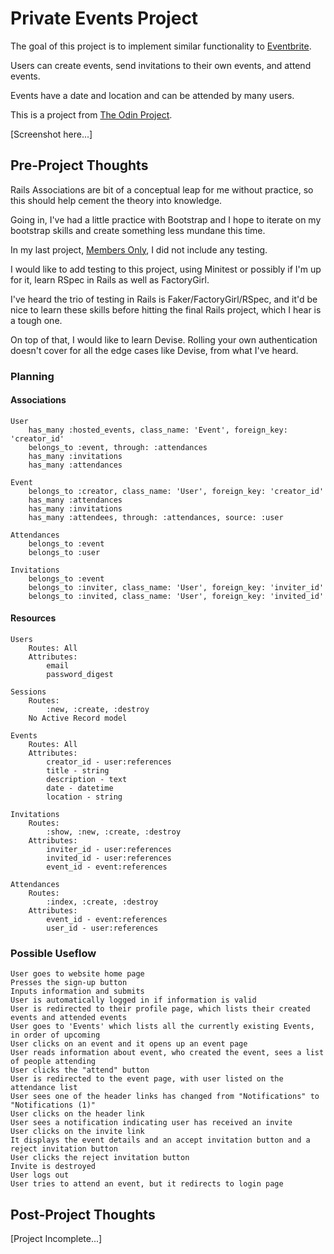 # Private Events Project

The goal of this project is to implement similar functionality to [Eventbrite](https://www.eventbrite.com).

Users can create events, send invitations to their own events, and attend events.

Events have a date and location and can be attended by many users.

This is a project from [The Odin Project](https://www.theodinproject.com/courses/ruby-on-rails/lessons/associations).

[Screenshot here...]

## Pre-Project Thoughts

Rails Associations are bit of a conceptual leap for me without practice, so this should help cement the theory into knowledge.

Going in, I've had a little practice with Bootstrap and I hope to iterate on my bootstrap skills and create something less mundane this time.

In my last project, [Members Only](https://github.com/JonathanYiv/members-only), I did not include any testing.

I would like to add testing to this project, using Minitest or possibly if I'm up for it, learn RSpec in Rails as well as FactoryGirl.

I've heard the trio of testing in Rails is Faker/FactoryGirl/RSpec, and it'd be nice to learn these skills before hitting the final Rails project, which I hear is a tough one.

On top of that, I would like to learn Devise. Rolling your own authentication doesn't cover for all the edge cases like Devise, from what I've heard.

### Planning

#### Associations

```
User
	has_many :hosted_events, class_name: 'Event', foreign_key: 'creator_id'
	belongs_to :event, through: :attendances
	has_many :invitations
	has_many :attendances

Event
	belongs_to :creator, class_name: 'User', foreign_key: 'creator_id'
	has_many :attendances
	has_many :invitations
	has_many :attendees, through: :attendances, source: :user

Attendances
	belongs_to :event
	belongs_to :user

Invitations
	belongs_to :event
	belongs_to :inviter, class_name: 'User', foreign_key: 'inviter_id' 
	belongs_to :invited, class_name: 'User', foreign_key: 'invited_id'
```

#### Resources

```
Users
	Routes: All
	Attributes:
		email
		password_digest

Sessions
	Routes:
		:new, :create, :destroy
	No Active Record model

Events
	Routes: All
	Attributes:
		creator_id - user:references
		title - string
		description - text
		date - datetime
		location - string

Invitations
	Routes:
		:show, :new, :create, :destroy
	Attributes:
		inviter_id - user:references
		invited_id - user:references
		event_id - event:references

Attendances
	Routes:
		:index, :create, :destroy
	Attributes:
		event_id - event:references
		user_id - user:references
```

### Possible Useflow

```
User goes to website home page
Presses the sign-up button
Inputs information and submits
User is automatically logged in if information is valid
User is redirected to their profile page, which lists their created events and attended events
User goes to 'Events' which lists all the currently existing Events, in order of upcoming
User clicks on an event and it opens up an event page
User reads information about event, who created the event, sees a list of people attending
User clicks the "attend" button
User is redirected to the event page, with user listed on the attendance list
User sees one of the header links has changed from "Notifications" to "Notifications (1)"
User clicks on the header link
User sees a notification indicating user has received an invite
User clicks on the invite link
It displays the event details and an accept invitation button and a reject invitation button
User clicks the reject invitation button
Invite is destroyed
User logs out
User tries to attend an event, but it redirects to login page
```

## Post-Project Thoughts

[Project Incomplete...]